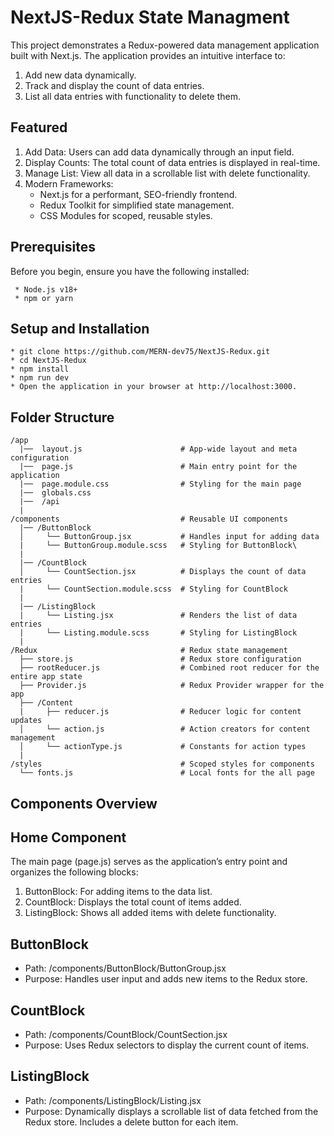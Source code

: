 # NextJS-Redux State Managment

This project demonstrates a Redux-powered data management application built with Next.js. The application provides an intuitive interface to:

1. Add new data dynamically.
2. Track and display the count of data entries.
3. List all data entries with functionality to delete them.

## Featured

1. Add Data: Users can add data dynamically through an input field.
2. Display Counts: The total count of data entries is displayed in real-time.
3. Manage List: View all data in a scrollable list with delete functionality.
4. Modern Frameworks:
   * Next.js for a performant, SEO-friendly frontend.
   * Redux Toolkit for simplified state management.
   * CSS Modules for scoped, reusable styles.

## Prerequisites

Before you begin, ensure you have the following installed:

     * Node.js v18+
     * npm or yarn

## Setup and Installation

    * git clone https://github.com/MERN-dev75/NextJS-Redux.git
    * cd NextJS-Redux
    * npm install
    * npm run dev
    * Open the application in your browser at http://localhost:3000.

## Folder Structure

    /app
      |──  layout.js                      # App-wide layout and meta configuration
      |──  page.js                        # Main entry point for the application
      |──  page.module.css                # Styling for the main page
      |──  globals.css
      |──  /api
      |
    /components                           # Reusable UI components
      |── /ButtonBlock
      │     └── ButtonGroup.jsx           # Handles input for adding data
      |     └── ButtonGroup.module.scss   # Styling for ButtonBlock\
      |
      |── /CountBlock
      │     └── CountSection.jsx          # Displays the count of data entries
      |     └── CountSection.module.scss  # Styling for CountBlock
      |
      |── /ListingBlock
      |     └── Listing.jsx               # Renders the list of data entries
      |     └── Listing.module.scss       # Styling for ListingBlock
      |
    /Redux                                # Redux state management
      ├── store.js                        # Redux store configuration
      ├── rootReducer.js                  # Combined root reducer for the entire app state
      ├── Provider.js                     # Redux Provider wrapper for the app
      ├── /Content
      |     ├── reducer.js                # Reducer logic for content updates
      │     └── action.js                 # Action creators for content management
      │     └── actionType.js             # Constants for action types
      |
    /styles                               # Scoped styles for components
      └── fonts.js                        # Local fonts for the all page

## Components Overview

## Home Component

The main page (page.js) serves as the application’s entry point and organizes the following blocks:

  1. ButtonBlock: For adding items to the data list.
  2. CountBlock: Displays the total count of items added.
  3. ListingBlock: Shows all added items with delete functionality.

## ButtonBlock

* Path: /components/ButtonBlock/ButtonGroup.jsx
* Purpose: Handles user input and adds new items to the Redux store.

## CountBlock

* Path: /components/CountBlock/CountSection.jsx
* Purpose: Uses Redux selectors to display the current count of items.

## ListingBlock

* Path: /components/ListingBlock/Listing.jsx
* Purpose: Dynamically displays a scrollable list of data fetched from the Redux store. Includes a delete button for each item.
